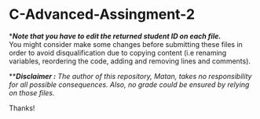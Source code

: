 # C-Advanced-Assingment-2
\****Note that you have to edit the returned student ID on each file.***</br>
You might consider make some changes before submitting these files in order to avoid disqualification due to copying content (i.e renaming variables, reordering the code, adding and removing lines and comments).

\*\****Disclaimer :** The author of this repository, Matan, takes no responsibility for all possible consequences. Also, no grade could be ensured by relying on those files.*

Thanks!
